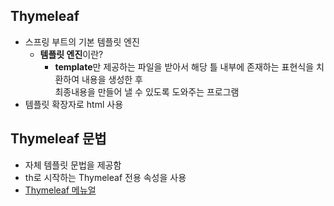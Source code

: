 ## Thymeleaf
* 스프링 부트의 기본 템플릿 엔진
	* **템플릿 엔진**이란? 
		* **template**만 제공하는 파일을 받아서 해당 틀 내부에 존재하는 표현식을 치환하여 내용을 생성한 후<br> 최종내용을 만들어 낼 수 있도록 도와주는 프로그램
* 템플릿 확장자로 html 사용
	
## Thymeleaf 문법
* 자체 템플릿 문법을 제공함
* th로 시작하는 Thymeleaf 전용 속성을 사용
* [Thymeleaf 메뉴얼](https://www.thymeleaf.org/doc/tutorials/3.0/usingthymeleaf.html)

